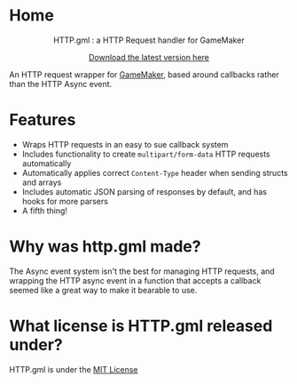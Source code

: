 # Home

<center>
<p>
    HTTP.gml : a HTTP Request handler for GameMaker
</p>

[Download the latest version here](https://github.com/Sidorakh/http.gml/releases/)
</center>


An HTTP request wrapper for [GameMaker](https://gamemaker.io), based around callbacks rather than the HTTP Async event. 

# Features

- Wraps HTTP requests in an easy to sue callback system
- Includes functionality to create `multipart/form-data` HTTP requests automatically
- Automatically applies correct `Content-Type` header when sending structs and arrays
- Includes automatic JSON parsing of responses by default, and has hooks for more parsers
- A fifth thing!

# Why was http.gml made?

The Async event system isn't the best for managing HTTP requests, and wrapping the HTTP async event in a function that accepts a callback seemed like a great way to make it bearable to use. 

# What license is HTTP.gml released under?

HTTP.gml is under the [MIT License](https://github.com/Sidorakh/http.gml/blob/master/LICENSE)